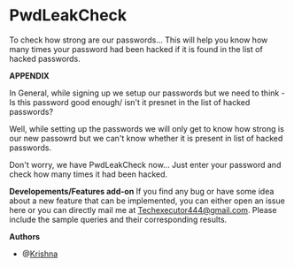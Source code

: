 # PwdLeakCheck
To check how strong are our passwords...
This will help you know how many times your password had been hacked if it is found in the list of hacked passwords.

**APPENDIX**

In General, while signing up we setup our passwords but we need to think - Is this password good enough/ isn't it presnet in the list of hacked passwords?

Well, while setting up the passwords we will only get to know how strong is our new passowrd but we can't know whether it is present in list of hacked passwords.

Don't worry, we have PwdLeakCheck now... Just enter your password and check how many times it had been hacked.

**Developements/Features add-on**
If you find any bug or have some idea about a new feature that can be implemented, you can either open an issue here or you can directly mail me at Techexecutor444@gmail.com.
Please include the sample queries and their corresponding results.

**Authors**
+ @[Krishna](https://github.com/KrishAleti)

